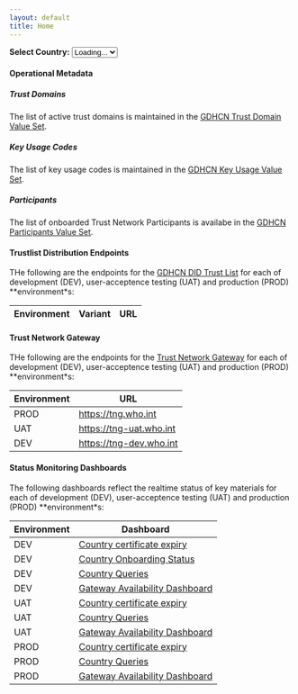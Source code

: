 ```yaml
---
layout: default
title: Home
---
```

<label for="dropdown"><strong>Select Country:</strong></label>
<select id="dropdown">
    <option>Loading...</option>
</select>
<div id="output"></div>

#### Operational Metadata
##### Trust Domains

The list of active trust domains is maintained in the [GDHCN Trust Domain Value Set](ValueSet-Domains.html).


##### Key Usage Codes

The list of key usage codes is maintained in the [GDHCN Key Usage Value Set](ValueSet-KeyUsage.html).


##### Participants

The list of onboarded Trust Network Participants is availabe in the  [GDHCN Participants Value Set](ValueSet-Participants.html).



#### Trustlist Distribution Endpoints

THe following are the endpoints for the [GDHCN DID Trust List](concepts_did_gdhcn.html) for each of development (DEV), user-acceptence testing (UAT) and production (PROD) **environment*s:

<table>
  <thead>
    <tr>
      <th>Environment</th>
      <th>Variant</th>
      <th>URL</th>
    </tr>
  </thead>
  <tbody id="env-table">
    <!-- Rows will be dynamically added here -->
  </tbody>
</table>

#### Trust Network Gateway


THe following are the endpoints for the [Trust Network Gateway](concepts.html#trust-network-gateway-tng) for each of development (DEV), user-acceptence testing (UAT) and production (PROD) **environment*s:

| Environment | URL |
|-------------|-----|
| PROD |	 https://tng.who.int |
| UAT |	 https://tng-uat.who.int |
| DEV |	 https://tng-dev.who.int |




#### Status Monitoring Dashboards

The following dashboards reflect the realtime status of key materials for each of development (DEV), user-acceptence testing (UAT) and production (PROD) **environment*s:


| Environment | Dashboard | 
|----------|--------------|
| DEV | [Country certificate expiry](https://tng-monitor-dev.who.int/grafana/d/dev-cert-expiry/dev-country-certificate-expiry) |
| DEV | [Country Onboarding Status](https://tng-monitor-dev.who.int/grafana/d/ddh0xqz9diio0c/dev-country-onboarding-status) |
| DEV | [Country Queries](https://tng-monitor-dev.who.int/grafana/d/dev-country-queries/dev-country-queries) |
| DEV | [Gateway Availability Dashboard](https://tng-monitor-dev.who.int/grafana/d/gw-availability/dev-gateway-availability-dashboard) |
| UAT | [Country certificate expiry](https://tng-monitor-uat.who.int/grafana/d/uat-cert-expiry/uat-country-certificate-expiry) |
| UAT | [Country Queries](https://tng-monitor-uat.who.int/grafana/d/uat-country-queries/uat-country-queries)  |
| UAT | [Gateway Availability Dashboard](https://tng-monitor-uat.who.int/grafana/d/c3ed3dbe-6cc0-4f16-8f0a-c7bcebd36420/uat-gateway-availability-dashboard) |
| PROD | [Country certificate expiry](https://tng-monitor.who.int/grafana/d/cert-expiry/prod-country-certificate-expiry) |
| PROD | [Country Queries](https://tng-monitor.who.int/grafana/d/prod-country-queries/prod-country-queries) |
| PROD | [Gateway Availability Dashboard](https://tng-monitor.who.int/grafana/d/gateway-availability/prod-gateway-availability-dashboard) |